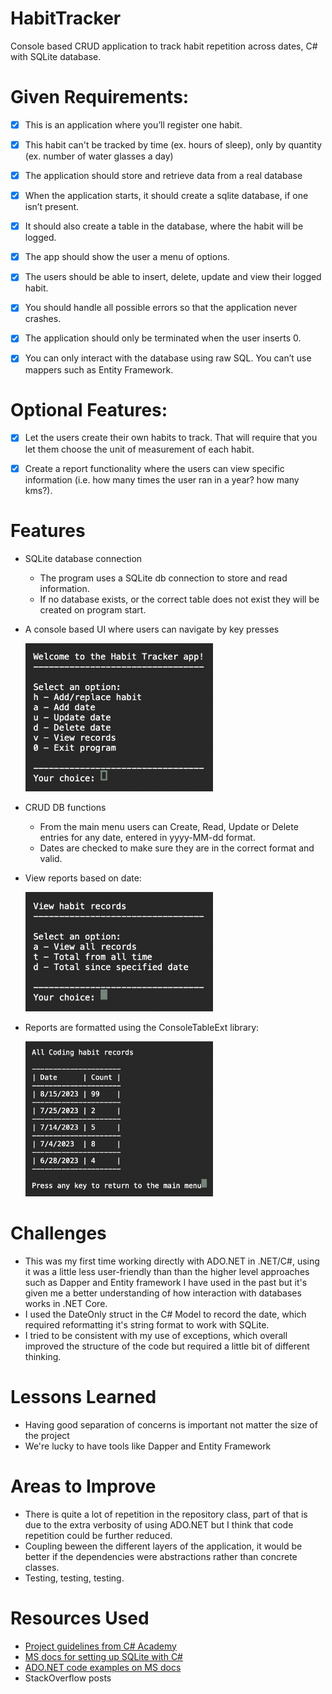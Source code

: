# HabitTracker
Console based CRUD application to track habit repetition across dates, C# with SQLite database.


# Given Requirements:

- [x] This is an application where you’ll register one habit.
- [x] This habit can't be tracked by time (ex. hours of sleep), only by quantity (ex. number of water glasses a day)
- [x] The application should store and retrieve data from a real database
- [x] When the application starts, it should create a sqlite database, if one isn’t present.
- [x] It should also create a table in the database, where the habit will be logged.
- [x] The app should show the user a menu of options.
- [x] The users should be able to insert, delete, update and view their logged habit.
- [x] You should handle all possible errors so that the application never crashes.
- [x] The application should only be terminated when the user inserts 0.
- [x] You can only interact with the database using raw SQL. You can’t use mappers such as Entity Framework.


# Optional Features:

- [x] Let the users create their own habits to track. That will require that you let them choose the unit of measurement of each habit.
- [x] Create a report functionality where the users can view specific information (i.e. how many times the user ran in a year? how many kms?).


# Features

* SQLite database connection

	- The program uses a SQLite db connection to store and read information. 
	- If no database exists, or the correct table does not exist they will be created on program start.

* A console based UI where users can navigate by key presses

   <img src="https://github.com/MartinL-no/MartinL-no/blob/images/HabitTracker1.png" width="300px" />

* CRUD DB functions

	- From the main menu users can Create, Read, Update or Delete entries for any date, entered in yyyy-MM-dd format.
	- Dates are checked to make sure they are in the correct format and valid. 

* View reports based on date:

	<img src="https://github.com/MartinL-no/MartinL-no/blob/images/HabitTracker2.png" width="300px" />

* Reports are formatted using the ConsoleTableExt library:

	<img src="https://github.com/MartinL-no/MartinL-no/blob/images/HabitTracker3.png" width="300px" />

# Challenges

- This was my first time working directly with ADO.NET in .NET/C#, using it was a little less user-friendly than than the higher level approaches such as Dapper and Entity framework I have used in the past but it's given me a better understanding of how interaction with databases works in .NET Core.
- I used the DateOnly struct in the C# Model to record the date, which required reformatting it's string format to work with SQLite.
- I tried to be consistent with my use of exceptions, which overall improved the structure of the code but required a little bit of different thinking.
	
# Lessons Learned
- Having good separation of concerns is important not matter the size of the project
- We're lucky to have tools like Dapper and Entity Framework

# Areas to Improve
- There is quite a lot of repetition in the repository class, part of that is due to the extra verbosity of using ADO.NET but I think that code repetition could be further reduced.
- Coupling beween the different layers of the application, it would be better if the dependencies were abstractions rather than concrete classes.
- Testing, testing, testing.

# Resources Used
- [Project guidelines from C# Academy](https://www.thecsharpacademy.com/)
- [MS docs for setting up SQLite with C#](https://docs.microsoft.com/en-us/dotnet/standard/data/sqlite/?tabs=netcore-cli)
- [ADO.NET code examples on MS docs](https://learn.microsoft.com/en-us/dotnet/framework/data/adonet/ado-net-code-examples)
- StackOverflow posts
